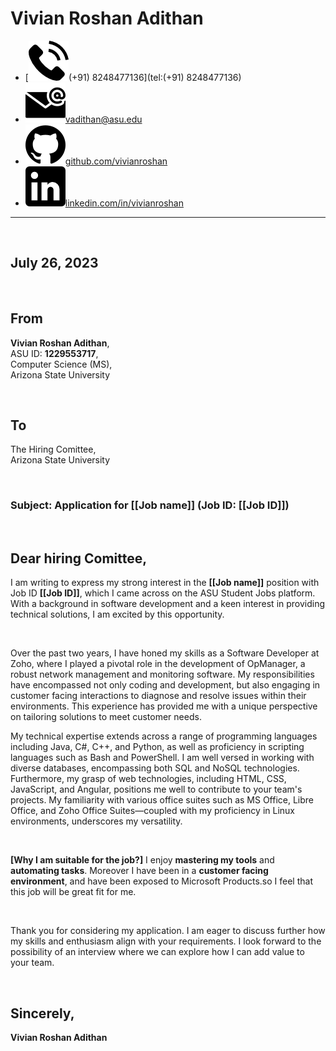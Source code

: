 # Vivian Roshan Adithan
- [![**ph:**](./logo/phone.png)(+91) 8248477136](tel:(+91) 8248477136)
- [![**email:**](./logo/email.png)vadithan@asu.edu](mailto:vadithan@asu.edu)
- [![**gh:**](./logo/github.png)github.com/vivianroshan](https://github.com/vivianroshan)
- [![**ln:**](./logo/linkedin.png)linkedin.com/in/vivianroshan](https://www.linkedin.com/in/vivianroshan)

---

<br/>

## July 26, 2023

<br/>

## From 

**Vivian Roshan Adithan**,</br>
ASU ID: **1229553717**,</br>
Computer Science (MS),</br>
Arizona State University

<br/>

## To

The Hiring Comittee,</br>
Arizona State University

<br/>

### Subject: Application for [[Job name]] (Job ID: [[Job ID]])

<br/>

## Dear hiring Comittee,

I am writing to express my strong interest in the **[[Job name]]** position with Job ID **[[Job ID]]**, which I came across on the ASU Student Jobs platform. With a background in software development and a keen interest in providing technical solutions, I am excited by this opportunity.


<br/>

Over the past two years, I have honed my skills as a Software Developer at Zoho, where I played a pivotal role in the development of OpManager, a robust network management and monitoring software. My responsibilities have encompassed not only coding and development, but also engaging in customer facing interactions to diagnose and resolve issues within their environments. This experience has provided me with a unique perspective on tailoring solutions to meet customer needs.

My technical expertise extends across a range of programming languages including Java, C#, C++, and Python, as well as proficiency in scripting languages such as Bash and PowerShell. I am well versed in working with diverse databases, encompassing both SQL and NoSQL technologies. Furthermore, my grasp of web technologies, including HTML, CSS, JavaScript, and Angular, positions me well to contribute to your team's projects. My familiarity with various office suites such as MS Office, Libre Office, and Zoho Office Suites—coupled with my proficiency in Linux environments, underscores my versatility.

<br/>

**[Why I am suitable for the job?]**
I enjoy **mastering my tools** and **automating tasks**. Moreover I have been
in a **customer facing environment**, and have been exposed to Microsoft Products.so I feel that this job will be great fit for
me. 

<br/>

Thank you for considering my application. I am eager to discuss further how my skills and enthusiasm align with your requirements. I look forward to the possibility of an interview where we can explore how I can add value to your team.

<br/>

## Sincerely,

**Vivian Roshan Adithan**

